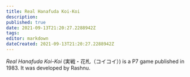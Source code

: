 ```yaml
---
title: Real Hanafuda Koi-Koi
description: 
published: true
date: 2021-09-13T21:20:27.2288942Z 
tags: 
editor: markdown
dateCreated: 2021-09-13T21:20:27.2288942Z
---
```

_Real Hanafuda Koi-Koi_ (<span lang='ja'>実戦・花札（コイコイ）</span>) is a P7 game published in 1983.
It was developed by Rashnu.
